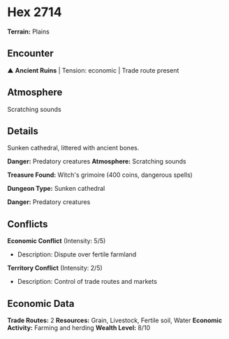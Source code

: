 # Hex 2714

**Terrain:** Plains

## Encounter
▲ **Ancient Ruins** | Tension: economic | Trade route present

## Atmosphere
Scratching sounds

## Details
Sunken cathedral, littered with ancient bones.

**Danger:** Predatory creatures
**Atmosphere:** Scratching sounds

**Treasure Found:** Witch's grimoire (400 coins, dangerous spells)


**Dungeon Type:** Sunken cathedral

**Danger:** Predatory creatures

## Conflicts
**Economic Conflict** (Intensity: 5/5)
- Description: Dispute over fertile farmland

**Territory Conflict** (Intensity: 2/5)
- Description: Control of trade routes and markets

## Economic Data
**Trade Routes:** 2
**Resources:** Grain, Livestock, Fertile soil, Water
**Economic Activity:** Farming and herding
**Wealth Level:** 8/10
